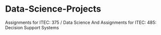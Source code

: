 # Data-Science-Projects
Assignments for ITEC: 375 / Data Science 
And 
Assignments for ITEC: 485: Decision Support Systems
